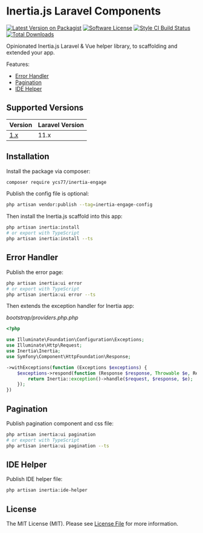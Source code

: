 # Inertia.js Laravel Components

[![Latest Version on Packagist][ico-version]][link-packagist]
[![Software License][ico-license]](LICENSE.md)
[![Style CI Build Status][ico-style-ci]][link-style-ci]
[![Total Downloads][ico-downloads]][link-downloads]

Opinionated Inertia.js Laravel & Vue helper library, to scaffolding and extended your app.

Features:

<!-- no toc -->
* [Error Handler](#error-handler)
* [Pagination](#pagination)
* [IDE Helper](#ide-helper)

## Supported Versions

| Version                                                 | Laravel Version |
| ------------------------------------------------------- | --------------- |
| [1.x](https://github.com/ycs77/inertia-engage/tree/1.x) | 11.x            |

## Installation

Install the package via composer:

```bash
composer require ycs77/inertia-engage
```

Publish the config file is optional:

```bash
php artisan vendor:publish --tag=inertia-engage-config
```

Then install the Inertia.js scaffold into this app:

```bash
php artisan inertia:install
# or export with TypeScript
php artisan inertia:install --ts
```

## Error Handler

Publish the error page:

```bash
php artisan inertia:ui error
# or export with TypeScript
php artisan inertia:ui error --ts
```

Then extends the exception handler for Inertia app:

*bootstrap/providers.php.php*
```php
<?php

use Illuminate\Foundation\Configuration\Exceptions;
use Illuminate\Http\Request;
use Inertia\Inertia;
use Symfony\Component\HttpFoundation\Response;

->withExceptions(function (Exceptions $exceptions) {
    $exceptions->respond(function (Response $response, Throwable $e, Request $request) {
        return Inertia::exception()->handle($request, $response, $e);
    });
})
```

## Pagination

Publish pagination component and css file:

```bash
php artisan inertia:ui pagination
# or export with TypeScript
php artisan inertia:ui pagination --ts
```

## IDE Helper

Publish IDE helper file:

```bash
php artisan inertia:ide-helper
```

## License

The MIT License (MIT). Please see [License File](LICENSE.md) for more information.

[ico-version]: https://img.shields.io/packagist/v/ycs77/inertia-engage?style=flat-square
[ico-license]: https://img.shields.io/badge/license-MIT-brightgreen?style=flat-square
[ico-style-ci]: https://github.styleci.io/repos/444753402/shield?style=flat-square
[ico-downloads]: https://img.shields.io/packagist/dt/ycs77/inertia-engage?style=flat-square

[link-packagist]: https://packagist.org/packages/ycs77/inertia-engage
[link-style-ci]: https://github.styleci.io/repos/444753402
[link-downloads]: https://packagist.org/packages/ycs77/inertia-engage
